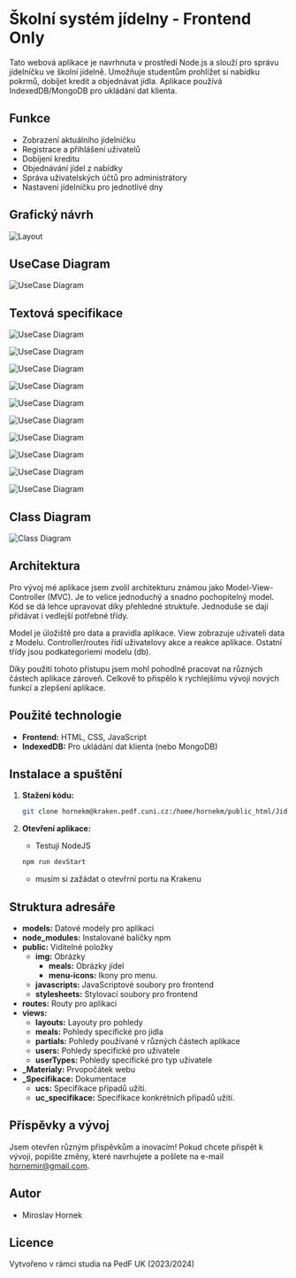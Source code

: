 # Školní systém jídelny - Frontend Only

Tato webová aplikace je navrhnuta v prostředí Node.js a slouží pro správu jídelníčku ve školní jídelně. Umožňuje studentům prohlížet si nabídku pokrmů, dobíjet kredit a objednávat jídla. Aplikace používá IndexedDB/MongoDB pro ukládání dat klienta.

## Funkce

- Zobrazení aktuálního jídelníčku
- Registrace a přihlášení uživatelů
- Dobíjení kreditu
- Objednávání jídel z nabídky
- Správa uživatelských účtů pro administrátory
- Nastavení jídelníčku pro jednotlivé dny

## Grafický návrh

![Layout](/_Specifikace/layout.gif)

## UseCase Diagram

![UseCase Diagram](/_Specifikace/usecase.svg)

## Textová specifikace

![UseCase Diagram](/_Specifikace/ucs/USc-1.png)

![UseCase Diagram](/_Specifikace/ucs/USc-2.png)

![UseCase Diagram](/_Specifikace/ucs/USc-3.png)

![UseCase Diagram](/_Specifikace/ucs/USc-4.png)

![UseCase Diagram](/_Specifikace/ucs/USc-5.png)

![UseCase Diagram](/_Specifikace/ucs/USc-6.png)

![UseCase Diagram](/_Specifikace/ucs/USc-7.png)

![UseCase Diagram](/_Specifikace/ucs/USc-8.png)

![UseCase Diagram](/_Specifikace/ucs/USc-9.png)

![UseCase Diagram](/_Specifikace/ucs/USc-10.png)

## Class Diagram

![Class Diagram](/_Specifikace/class.svg)

## Architektura

Pro vývoj mé aplikace jsem zvolil architekturu známou jako Model-View-Controller (MVC). Je to velice jednoduchý a snadno pochopitelný model. Kód se dá lehce upravovat díky přehledné struktuře. Jednoduše se dají přidávat i vedlejší potřebné třídy.

Model je úložiště pro data a pravidla aplikace.
View zobrazuje uživateli data z Modelu.
Controller/routes řídí uživatelovy akce a reakce aplikace.
Ostatní třídy jsou podkategoriemi modelu (db).

Díky použití tohoto přístupu jsem mohl pohodlně pracovat na různých částech aplikace zároveň. Celkově to přispělo k rychlejšímu vývoji nových funkcí a zlepšení aplikace.

## Použité technologie

- **Frontend:** HTML, CSS, JavaScript
- **IndexedDB:** Pro ukládání dat klienta (nebo MongoDB)

## Instalace a spuštění

1. **Stažení kódu:**
   ```bash
   git clone hornekm@kraken.pedf.cuni.cz:/home/hornekm/public_html/Jidelna.git
   ```

2. **Otevření aplikace:**
   - Testuji NodeJS
   ```bash
   npm run devStart
   ```
   - musím si zažádat o otevřrní portu na Krakenu

## Struktura adresáře

- **models:** Datové modely pro aplikaci
- **node_modules:** Instalované balíčky npm
- **public:**  Viditelné položky
  - **img:** Obrázky
    - **meals:** Obrázky jídel
    - **menu-icons:** Ikony pro menu.
  - **javascripts:** JavaScriptové soubory pro frontend
  - **stylesheets:** Stylovací soubory pro frontend
- **routes:** Routy pro aplikaci
- **views:** 
  - **layouts:** Layouty pro pohledy
  - **meals:** Pohledy specifické pro jídla
  - **partials:** Pohledy používané v různých částech aplikace
  - **users:** Pohledy specifické pro uživatele
  - **userTypes:** Pohledy specifické pro typ uživatele
- **_Materialy:** Prvopočátek webu
- **_Specifikace:** Dokumentace
  - **ucs:** Specifikace případů užití.
  - **uc_specifikace:** Specifikace konkrétních případů užití.


## Příspěvky a vývoj

Jsem otevřen různým příspěvkům a inovacím! Pokud chcete přispět k vývoji, popište změny, které navrhujete a pošlete na e-mail hornemir@gmail.com.

## Autor

- Miroslav Hornek

## Licence

Vytvořeno v rámci studia na PedF UK (2023/2024)
